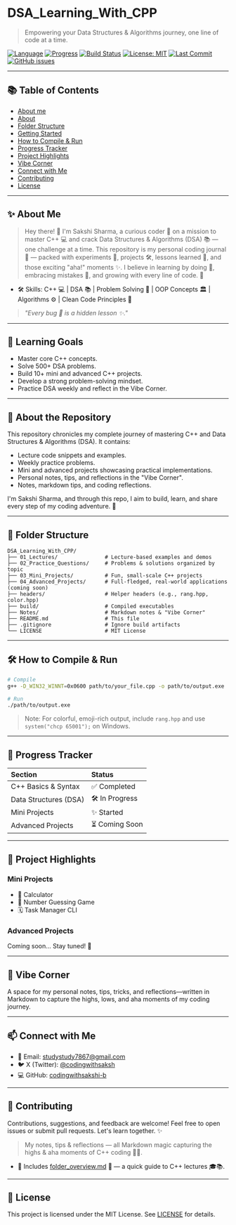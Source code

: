 # DSA_Learning_With_CPP
> Empowering your Data Structures & Algorithms journey, one line of code at a time.

[![Language](https://img.shields.io/badge/Language-C%2B%2B-blue)](https://isocpp.org/) 
[![Progress](https://img.shields.io/badge/Progress-20%25-yellow)]() 
[![Build Status](https://img.shields.io/badge/Build-Passing-brightgreen)](https://github.com/codingwithsakshi-b/DSA_Learning_With_CPP/actions) 
[![License: MIT](https://img.shields.io/badge/License-MIT-green.svg)](LICENSE)
[![Last Commit](https://img.shields.io/github/last-commit/codingwithsakshi-b/DSA_Learning_With_CPP?style=flat)](https://github.com/codingwithsakshi-b/DSA_Learning_With_CPP/commits)
[![GitHub issues](https://img.shields.io/github/issues/codingwithsakshi-b/DSA_Learning_With_CPP)](https://github.com/codingwithsakshi-b/DSA_Learning_With_CPP/issues)

---

## 📚 Table of Contents

- [About me](#-about-me)
- [About](#-about)
- [Folder Structure](#-folder-structure)
- [Getting Started](#-getting-started)
- [How to Compile & Run](#️-how-to-compile--run)
- [Progress Tracker](#-progress-tracker)
- [Project Highlights](#-project-highlights)
- [Vibe Corner](#-vibe-corner)
- [Connect with Me](#-connect-with-me)
- [Contributing](#-contributing)
- [License](#-license)

---

## ✨ About Me
> Hey there! 👋 I'm Sakshi Sharma, a curious coder 🧠 on a mission to master C++ 💻 and crack Data Structures & Algorithms (DSA) 📚 — one challenge at a time.
This repository is my personal coding journal 📓 — packed with experiments 🔬, projects 🛠️, lessons learned 📖, and those exciting "aha!" moments ✨.
I believe in learning by doing 🚀, embracing mistakes 🙌, and growing with every line of code. 🌱

- 🛠️ Skills: C++ 💻 | DSA 📚 | Problem Solving 🧩 | OOP Concepts 🏛️ | Algorithms ⚙️ | Clean Code Principles 🧹
> _"Every bug 🐞 is a hidden lesson ✨."_ 

---

## 🎯 Learning Goals
- Master core C++ concepts.
- Solve 500+ DSA problems.
- Build 10+ mini and advanced C++ projects.
- Develop a strong problem-solving mindset.
- Practice DSA weekly and reflect in the Vibe Corner.

---

## 📖 About the Repository

This repository chronicles my complete journey of mastering C++ and Data Structures & Algorithms (DSA). It contains:

- Lecture code snippets and examples.
- Weekly practice problems.
- Mini and advanced projects showcasing practical implementations.
- Personal notes, tips, and reflections in the "Vibe Corner".
- Notes, markdown tips, and coding reflections.

I'm Sakshi Sharma, and through this repo, I aim to build, learn, and share every step of my coding adventure. 🚀

---

## 📂 Folder Structure

```
DSA_Learning_With_CPP/
├── 01_Lectures/               # Lecture-based examples and demos
├── 02_Practice_Questions/     # Problems & solutions organized by topic
├── 03_Mini_Projects/          # Fun, small-scale C++ projects
├── 04_Advanced_Projects/      # Full-fledged, real-world applications (coming soon)
├── headers/                   # Helper headers (e.g., rang.hpp, color.hpp)
├── build/                     # Compiled executables
├── Notes/                     # Markdown notes & "Vibe Corner"
├── README.md                  # This file
├── .gitignore                 # Ignore build artifacts
└── LICENSE                    # MIT License
```

---

## 🛠️ How to Compile & Run

```bash
# Compile
g++ -D_WIN32_WINNT=0x0600 path/to/your_file.cpp -o path/to/output.exe

# Run
./path/to/output.exe
```

> Note: For colorful, emoji-rich output, include `rang.hpp` and use `system("chcp 65001");` on Windows.

---

## 🚀 Progress Tracker

| Section                | Status          |
|:-----------------------|:----------------|
| C++ Basics & Syntax    | ✅ Completed    |
| Data Structures (DSA)  | 🛠 In Progress  |
| Mini Projects          | ✨ Started      |
| Advanced Projects      | ⏳ Coming Soon  |

---

## 🎯 Project Highlights

### Mini Projects
- 🔧 Calculator
- 🎲 Number Guessing Game
- 🗓️ Task Manager CLI

### Advanced Projects
Coming soon... Stay tuned! 🚀

---

## 🎉 Vibe Corner

A space for my personal notes, tips, tricks, and reflections—written in Markdown to capture the highs, lows, and aha moments of my coding journey.

---

## 📫 Connect with Me

- 📧 Email: [studystudy7867@gmail.com](mailto:studystudy7867@gmail.com)
- 🐦 X (Twitter): [@codingwithsaksh](https://twitter.com/codingwithsaksh)
- 💻 GitHub: [codingwithsakshi-b](https://github.com/codingwithsakshi-b)

---

## 🤝 Contributing

Contributions, suggestions, and feedback are welcome! Feel free to open issues or submit pull requests. Let's learn together. ✨
> My notes, tips & reflections — all Markdown magic capturing the highs & aha moments of C++ coding 🚀💡.
- 📂 Includes [folder_overview.md](Vibe_Corner/folder_overview.md) 📝 — a quick guide to C++ lectures 🎓📚.
---

## 📄 License

This project is licensed under the MIT License. See [LICENSE](LICENSE) for details.

